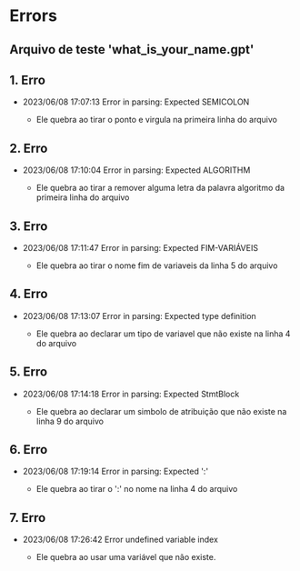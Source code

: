 # Errors

## Arquivo de teste 'what_is_your_name.gpt'

## 1. Erro

- 2023/06/08 17:07:13 Error in parsing: Expected SEMICOLON

  - Ele quebra ao tirar o ponto e virgula na primeira linha do arquivo

## 2. Erro

- 2023/06/08 17:10:04 Error in parsing: Expected ALGORITHM

  - Ele quebra ao tirar a remover alguma letra da palavra algoritmo da primeira linha do arquivo

## 3. Erro

- 2023/06/08 17:11:47 Error in parsing: Expected FIM-VARIÁVEIS

  - Ele quebra ao tirar o nome fim de variaveis da linha 5 do arquivo

## 4. Erro

- 2023/06/08 17:13:07 Error in parsing: Expected type definition

  - Ele quebra ao declarar um tipo de variavel que não existe na linha 4 do arquivo

## 5. Erro

- 2023/06/08 17:14:18 Error in parsing: Expected StmtBlock

  - Ele quebra ao declarar um simbolo de atribuição que não existe na linha 9 do arquivo

## 6. Erro

- 2023/06/08 17:19:14 Error in parsing: Expected ':'

  - Ele quebra ao tirar o ':' no nome na linha 4 do arquivo

## 7. Erro

- 2023/06/08 17:26:42 Error undefined variable index

  - Ele quebra ao usar uma variável que não existe.
